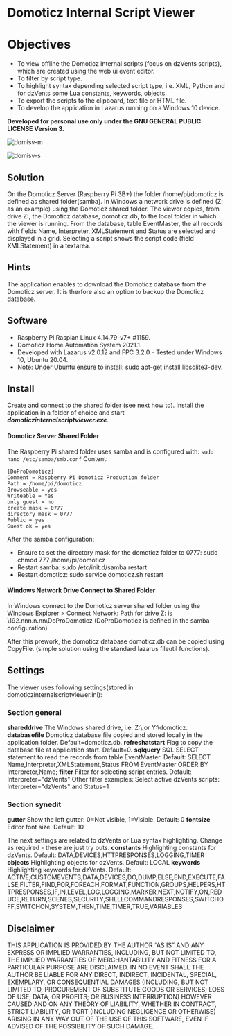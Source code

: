 # Domoticz Internal Script Viewer

# Objectives
* To view offline the Domoticz internal scripts (focus on dzVents scripts), which are created using the web ui event editor.
* To filter by script type.
* To highlight syntax depending selected script type, i.e. XML, Python and for dzVents some Lua constants, keywords, objects.
* To export the scripts to the clipboard, text file or HTML file.
* To develop the application in Lazarus running on a Windows 10 device.

**Developed for personal use only under the GNU GENERAL PUBLIC LICENSE Version 3.**

![domisv-m](https://user-images.githubusercontent.com/47274144/117531946-51d1af00-afe5-11eb-99b0-dc5c22441f3d.png)

![domisv-s](https://user-images.githubusercontent.com/47274144/117531947-526a4580-afe5-11eb-8b73-e43b1cdbff94.png)

## Solution
On the Domoticz Server (Raspberry Pi 3B+) the folder /home/pi/domoticz is defined as shared folder(samba).
In Windows a network drive is defined (Z: as an example) using the Domoticz shared folder.
The viewer copies, from drive Z:, the Domoticz database, domoticz.db, to the local folder in which the viewer is running.
From the database, table EventMaster, the all records with fields Name, Interpreter, XMLStatement and Status are selected and displayed in a grid.
Selecting a script shows the script code (field XMLStatement) in a textarea.

## Hints
The application enables to download the Domoticz database from the Domoticz server. It is therfore also an option to backup the Domoticz database.

## Software
* Raspberry Pi Raspian Linux 4.14.79-v7+ #1159.
* Domoticz Home Automation System 2021.1.
* Developed with Lazarus v2.0.12 and FPC 3.2.0 - Tested under Windows 10, Ubuntu 20.04.
* Note: Under Ubuntu ensure to install: sudo apt-get install libsqlite3-dev.

## Install
Create and connect to the shared folder (see next how to).
Install the application in a folder of choice and start ***domoticzinternalscriptviewer.exe***.

#### Domoticz Server Shared Folder
The Raspberry Pi shared folder uses samba and is configured with:
```sudo nano /etc/samba/smb.conf```
Content:
```
[DoProDomoticz]
Comment = Raspberry Pi Domoticz Production folder
Path = /home/pi/domoticz
Browseable = yes
Writeable = Yes
only guest = no
create mask = 0777
directory mask = 0777
Public = yes
Guest ok = yes
```
After the samba configuration:
* Ensure to set the directory mask for the domoticz folder to 0777: sudo chmod 777 /home/pi/domoticz
* Restart samba: sudo /etc/init.d/samba restart
* Restart domoticz: sudo service domoticz.sh restart

#### Windows Network Drive Connect to Shared Folder
In Windows connect to the Domoticz server shared folder using the Windows Explorer > Connect Network:
Path for drive Z: is \\192.nnn.n.nn\DoProDomoticz
(DoProDomoticz is defined in the samba configuration)

After this prework, the domoticz database domoticz.db can be copied using CopyFile.
(simple solution using the standard lazarus fileutil functions).

## Settings
The viewer uses following settings(stored in domoticzinternalscriptviewer.ini):
### Section general
**shareddrive**
The Windows shared drive, i.e. Z:\ or Y:\domoticz\.
**databasefile**
Domoticz database file copied and stored locally in the application folder. Default=domoticz.db.
**refreshatstart**
Flag to copy the database file at application start. Default=0.
**sqlquery**
SQL SELECT statement to read the records from table EventMaster.
Default:
SELECT Name,Interpreter,XMLStatement,Status FROM EventMaster ORDER BY Interpreter,Name;
**filter**
Filter for selecting script entries. 
Default: Interpreter="dzVents"
Other filter examples: 
Select active dzVents scripts: Interpreter="dzVents" and Status=1

### Section synedit
**gutter**
Show the left gutter: 0=Not visible, 1=Visible.
Default: 0
**fontsize**
Editor font size.
Default: 10

The next settings are related to dzVents or Lua syntax highlighting.
Change as required - these are just try outs.
**constants**
Highlighting constants for dzVents.
Default: DATA,DEVICES,HTTPRESPONSES,LOGGING,TIMER
**objects**
Highlighting objects for dzVents.
Default: LOCAL
**keywords**
Highlighting keywords for dzVents.
Default: ACTIVE,CUSTOMEVENTS,DATA,DEVICES,DO,DUMP,ELSE,END,EXECUTE,FALSE,FILTER,FIND,FOR,FOREACH,FORMAT,FUNCTION,GROUPS,HELPERS,HTTPRESPONSES,IF,IN,LEVEL,LOG,LOGGING,MARKER,NEXT,NOTIFY,ON,REDUCE,RETURN,SCENES,SECURITY,SHELLCOMMANDRESPONSES,SWITCHOFF,SWITCHON,SYSTEM,THEN,TIME,TIMER,TRUE,VARIABLES

## Disclaimer
THIS APPLICATION IS PROVIDED BY THE AUTHOR “AS IS” AND ANY EXPRESS OR IMPLIED WARRANTIES, INCLUDING, BUT NOT LIMITED TO, THE IMPLIED 
WARRANTIES OF MERCHANTABILITY AND FITNESS FOR A PARTICULAR PURPOSE ARE DISCLAIMED. IN NO EVENT SHALL THE AUTHOR BE LIABLE FOR ANY DIRECT, 
INDIRECT, INCIDENTAL, SPECIAL, EXEMPLARY, OR CONSEQUENTIAL DAMAGES (INCLUDING, BUT NOT LIMITED TO, PROCUREMENT OF SUBSTITUTE GOODS OR 
SERVICES; LOSS OF USE, DATA, OR PROFITS; OR BUSINESS INTERRUPTION) HOWEVER CAUSED AND ON ANY THEORY OF LIABILITY, WHETHER IN CONTRACT, 
STRICT LIABILITY, OR TORT (INCLUDING NEGLIGENCE OR OTHERWISE) ARISING IN ANY WAY OUT OF THE USE OF THIS SOFTWARE, EVEN IF ADVISED OF THE 
POSSIBILITY OF SUCH DAMAGE.
